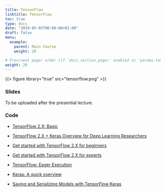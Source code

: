 ```yaml
---
title: TensorFlow
linktitle: TensorFlow
toc: true
type: docs
date: "2019-05-05T00:00:00+01:00"
draft: false
menu:
  example:
    parent: Main Course
    weight: 20

# Prev/next pager order (if `docs_section_pager` enabled in `params.toml`)
weight: 20
---
```


{{< figure library="true" src="tensorflow.png" >}}

### Slides

To be uploaded after the presential lecture.

### Code

* [TensorFlow 2.X: Basic](https://githubtocolab.com/dlmacedo/starter-academic/blob/master/content/courses/deeplearning/notebooks/tensorflow/TF_2_0.ipynb)

* [TensorFlow 2.X + Keras Overview for Deep Learning Researchers](https://githubtocolab.com/dlmacedo/starter-academic/blob/master/content/courses/deeplearning/notebooks/tensorflow/TensorFlow_2_0_Keras_Crash_Course.ipynb)

* [Get started with TensorFlow 2.X for beginners](https://githubtocolab.com/dlmacedo/starter-academic/blob/master/content/courses/deeplearning/notebooks/tensorflow/beginner.ipynb)

* [Get started with TensorFlow 2.X for experts](https://githubtocolab.com/dlmacedo/starter-academic/blob/master/content/courses/deeplearning/notebooks/tensorflow/advanced.ipynb)

* [TensorFlow: Eager Execution](https://githubtocolab.com/dlmacedo/starter-academic/blob/master/content/courses/deeplearning/notebooks/tensorflow/eager.ipynb)

* [Keras: A quick overview](https://githubtocolab.com/dlmacedo/starter-academic/blob/master/content/courses/deeplearning/notebooks/tensorflow/overview.ipynb)

* [Saving and Serializing Models with TensorFlow Keras](https://github.com/dlmacedo/starter-academic/blob/master/content/courses/deeplearning/notebooks/tensorflow/saving_and_serializing.ipynb)

